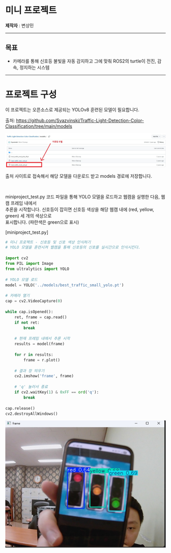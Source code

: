 # 미니 프로젝트

**제작자** : 변상민

---

## 목표

- 카메라를 통해 신호등 불빛을 자동 감지하고 그에 맞춰 ROS2의 turtle이 전진, 감속, 정지하는 시스템

---

# 프로젝트 구성

이 프로젝트는 오픈소스로 제공되는 YOLOv8 훈련된 모델이 필요합니다.  

출처: https://github.com/Syazvinski/Traffic-Light-Detection-Color-Classification/tree/main/models 

![Result](result_screenshot/models.jpg)

출처 사이트로 접속해서 해당 모델을 다운로드 받고 models 경로에 저장합니다.

<br>

miniproject_test.py 코드 파일을 통해 YOLO 모델을 로드하고 웹캠을 실행한 다음, 웹캠 프레임 내에서  
추론을 시작합니다. 신호등이 잡히면 신호등 색상을 해당 웹캠 내에 (red, yellow, green) 세 개의 색상으로  
표시합니다. (파란색은 green으로 표시)

[miniproject_test.py]

```python
# 미니 프로젝트 - 신호등 및 신호 색상 인식하기
# YOLO 모델을 훈련시켜 웹캠을 통해 신호등의 신호를 실시간으로 인식시킨다.

import cv2
from PIL import Image
from ultralytics import YOLO

# YOLO 모델 로드
model = YOLO('../models/best_traffic_small_yolo.pt')

# 카메라 열기
cap = cv2.VideoCapture(0)

while cap.isOpened():
    ret, frame = cap.read()
    if not ret:
        break

    # 현재 프레임 내에서 추론 시작
    results = model(frame)

    for r in results:
        frame = r.plot()

    # 결과 창 띄우기
    cv2.imshow('frame', frame)
    
    # 'q' 눌러서 종료
    if cv2.waitKey(1) & 0xFF == ord('q'):
        break

cap.release()
cv2.destroyAllWindows()
```

![Result](result_screenshot/test_result.jpg)